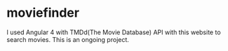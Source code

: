 # moviefinder

I used Angular 4 with TMDd(The Movie Database) API with this website to search movies.
This is an ongoing project.

